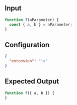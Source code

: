
## Input
```javascript input
function f(aParameter) {
  const { a, b } = aParameter;
}
```

## Configuration
```json configuration
{
  "extension": "js"
}
```

## Expected Output
```javascript expected output
function f({ a, b }) {
}
```
